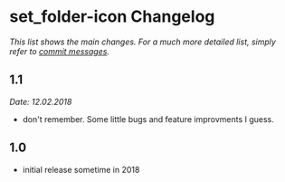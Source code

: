 set_folder-icon Changelog
================

_This list shows the main changes. For a much more detailed list, simply refer to [commit messages](https://github.com/BlackSealsnet/run_nvidia-driver-setup/commits/main)._


1.1
----
_Date: 12.02.2018_
- don't remember. Some little bugs and feature improvments I guess.

1.0
---
- initial release sometime in 2018
